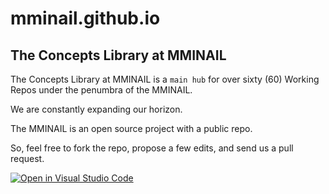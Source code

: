 # mminail.github.io

## The Concepts Library at MMINAIL

The Concepts Library at MMINAIL is a `main hub` for over sixty (60) Working Repos under the penumbra of the MMINAIL.

We are constantly expanding our horizon.

The MMINAIL is an open source project with a public repo.

So, feel free to fork the repo, propose a few edits, and send us a pull request.

[![Open in Visual Studio Code](https://open.vscode.dev/badges/open-in-vscode.svg)](https://open.vscode.dev/MMINAIL/mminail.github.io)
